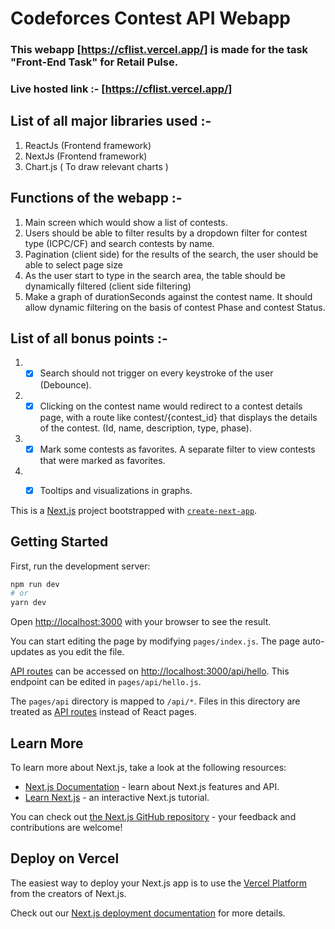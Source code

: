 # Codeforces Contest API Webapp 
### This webapp [https://cflist.vercel.app/] is made for the task "Front-End Task" for Retail Pulse.

### Live hosted link :- [https://cflist.vercel.app/]

## List of all major libraries used :-
1. ReactJs (Frontend framework)
2. NextJs (Frontend framework)
3. Chart.js ( To draw relevant charts )

## Functions of the webapp :-
1. Main screen which would show a list of contests. 
2. Users should be able to filter results by a dropdown filter for contest type (ICPC/CF) and search contests by name.
3. Pagination (client side) for the results of the search, the user should be able to select page size 
4. As the user start to type in the search area, the table should be dynamically filtered (client side filtering) 
5. Make a graph of durationSeconds against the contest name. It should allow dynamic filtering on the basis of contest Phase and contest Status.


## List of all bonus points :-
1. - [x] Search should not trigger on every keystroke of the user (Debounce).
2. - [x] Clicking on the contest name would redirect to a contest details page, with a route like contest/{contest_id} that displays the details of the contest. (Id, name, description, type, phase).
3. - [x] Mark some contests as favorites. A separate filter to view contests that were marked as favorites. 
4. - [x] Tooltips and visualizations in graphs.


This is a [Next.js](https://nextjs.org/) project bootstrapped with [`create-next-app`](https://github.com/vercel/next.js/tree/canary/packages/create-next-app).

## Getting Started

First, run the development server:

```bash
npm run dev
# or
yarn dev
```

Open [http://localhost:3000](http://localhost:3000) with your browser to see the result.

You can start editing the page by modifying `pages/index.js`. The page auto-updates as you edit the file.

[API routes](https://nextjs.org/docs/api-routes/introduction) can be accessed on [http://localhost:3000/api/hello](http://localhost:3000/api/hello). This endpoint can be edited in `pages/api/hello.js`.

The `pages/api` directory is mapped to `/api/*`. Files in this directory are treated as [API routes](https://nextjs.org/docs/api-routes/introduction) instead of React pages.

## Learn More

To learn more about Next.js, take a look at the following resources:

- [Next.js Documentation](https://nextjs.org/docs) - learn about Next.js features and API.
- [Learn Next.js](https://nextjs.org/learn) - an interactive Next.js tutorial.

You can check out [the Next.js GitHub repository](https://github.com/vercel/next.js/) - your feedback and contributions are welcome!

## Deploy on Vercel

The easiest way to deploy your Next.js app is to use the [Vercel Platform](https://vercel.com/new?utm_medium=default-template&filter=next.js&utm_source=create-next-app&utm_campaign=create-next-app-readme) from the creators of Next.js.

Check out our [Next.js deployment documentation](https://nextjs.org/docs/deployment) for more details.
